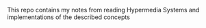 This repo contains my notes from reading Hypermedia Systems and implementations of the described concepts
